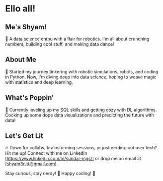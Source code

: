 # Ello all!

## Me's Shyam! 
👋 A data science enthu with a flair for robotics. I'm all about crunching numbers, building cool stuff, and making data dance!

## About Me
🤖 Started my journey tinkering with robotic simulations, robots, and coding in Python. Now, I'm diving deep into data science, hoping to weave magic with statistics and deep learning.

## What's Poppin'
🚀 Currently leveling up my SQL skills and getting cozy with DL algorithms. Cooking up some dope data visualizations and predicting the future with data!

## Let's Get Lit
🔥 Down for collabs, brainstorming sessions, or just nerding out over tech? Hit me up! Connect with me on LinkedIn [https://www.linkedin.com/in/sundar-mgs/] or drop me an email at [shyam3nitt@gmail.com].

Stay curious, stay nerdy! 🌟
Happy coding! 🌟
